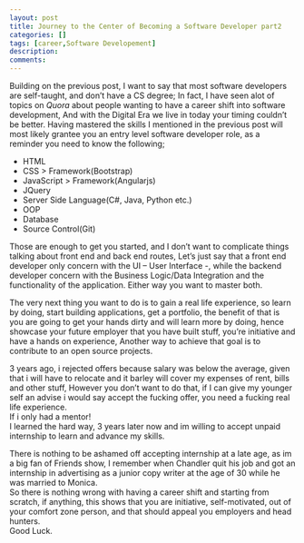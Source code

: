 ```yaml
---
layout: post
title: Journey to the Center of Becoming a Software Developer part2
categories: []
tags: [career,Software Developement]
description: 
comments:
---
```

<p>
Building on the previous post, I want to say that most software developers are self-taught, and don’t have a CS degree; In fact, I have seen alot of topics on <em>Quora</em> about people wanting to have a career shift into software development, And with the Digital Era we live in today your timing couldn’t be better.
Having mastered the skills I mentioned in the previous post will most likely grantee you an entry level software developer role, as a reminder you need to know the following;</p>
<ul>
<li>HTML</li>
<li>CSS > Framework(Bootstrap)</li>
<li>JavaScript > Framework(Angularjs)</li>
<li>JQuery</li>
<li>Server Side Language(C#, Java, Python etc.)</li>
<li>OOP</li>
<li>Database</li> 
<li>Source Control(Git)</li>
</ul>
<p>
Those are enough to get you started, and I don’t want to complicate things talking about front end and back end routes, Let’s just say that a front end developer only concern with the UI – User Interface -, while the backend developer concern with the Business Logic/Data Integration and the functionality of the application. Either way you want to master both.
</p>
<p>
The very next thing you want to do is to gain a real life experience, so learn by doing, start building applications, get a portfolio, the benefit of that is you are going to get your hands dirty and will learn more by doing, hence showcase your future employer that you have built stuff, you’re initiative and have a hands on experience, Another way to achieve that goal is to contribute to an open source projects.<br>
</p>
<p>
3 years ago, i rejected offers because salary was below the average, given that i will have to relocate and it barley will cover my expenses of rent, bills and other stuff, However you don’t want to do that, if I can give my younger self an advise i would say accept the fucking offer, you need a fucking real life experience.<br>
If i only had a mentor!<br>
I learned the hard way, 3 years later now and im willing to accept unpaid internship to learn and advance my skills. 
</p>
There is nothing to be ashamed off accepting internship at a late age, as im a big fan of Friends show, I remember when Chandler quit his job and got an internship in advertising as a junior copy writer at the age of 30 while he was married to Monica. <br>So there is nothing wrong with having a career shift and starting from scratch, if anything, this shows that you are initiative, self-motivated, out of your comfort zone person, and that should appeal you employers and head hunters.<br>
Good Luck.


